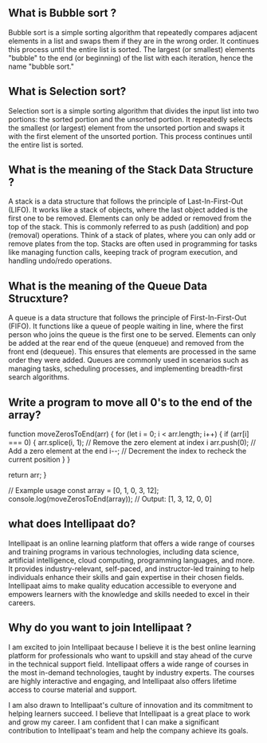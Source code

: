 ## What is Bubble sort ?

Bubble sort is a simple sorting algorithm that repeatedly compares adjacent elements in a list and swaps them if they are in the wrong order. It continues this process until the entire list is sorted. The largest (or smallest) elements "bubble" to the end (or beginning) of the list with each iteration, hence the name "bubble sort."

## What is Selection sort?

Selection sort is a simple sorting algorithm that divides the input list into two portions: the sorted portion and the unsorted portion. It repeatedly selects the smallest (or largest) element from the unsorted portion and swaps it with the first element of the unsorted portion. This process continues until the entire list is sorted.

## What is the meaning of the Stack Data Structure ?

A stack is a data structure that follows the principle of Last-In-First-Out (LIFO). It works like a stack of objects, where the last object added is the first one to be removed. Elements can only be added or removed from the top of the stack. This is commonly referred to as push (addition) and pop (removal) operations. Think of a stack of plates, where you can only add or remove plates from the top. Stacks are often used in programming for tasks like managing function calls, keeping track of program execution, and handling undo/redo operations.

## What is the meaning of the Queue Data Strucxture?

A queue is a data structure that follows the principle of First-In-First-Out (FIFO). It functions like a queue of people waiting in line, where the first person who joins the queue is the first one to be served. Elements can only be added at the rear end of the queue (enqueue) and removed from the front end (dequeue). This ensures that elements are processed in the same order they were added. Queues are commonly used in scenarios such as managing tasks, scheduling processes, and implementing breadth-first search algorithms.

## Write a program to move all 0's to the end of the array?

function moveZerosToEnd(arr) {
for (let i = 0; i < arr.length; i++) {
if (arr[i] === 0) {
arr.splice(i, 1); // Remove the zero element at index i
arr.push(0); // Add a zero element at the end
i--; // Decrement the index to recheck the current position
}
}

return arr;
}

// Example usage
const array = [0, 1, 0, 3, 12];
console.log(moveZerosToEnd(array)); // Output: [1, 3, 12, 0, 0]

## what does Intellipaat do?

Intellipaat is an online learning platform that offers a wide range of courses and training programs in various technologies, including data science, artificial intelligence, cloud computing, programming languages, and more. It provides industry-relevant, self-paced, and instructor-led training to help individuals enhance their skills and gain expertise in their chosen fields. Intellipaat aims to make quality education accessible to everyone and empowers learners with the knowledge and skills needed to excel in their careers.

## Why do you want to join Intellipaat ?

I am excited to join Intellipaat because I believe it is the best online learning platform for professionals who want to upskill and stay ahead of the curve in the technical support field. Intellipaat offers a wide range of courses in the most in-demand technologies, taught by industry experts. The courses are highly interactive and engaging, and Intellipaat also offers lifetime access to course material and support.

I am also drawn to Intellipaat's culture of innovation and its commitment to helping learners succeed. I believe that Intellipaat is a great place to work and grow my career. I am confident that I can make a significant contribution to Intellipaat's team and help the company achieve its goals.